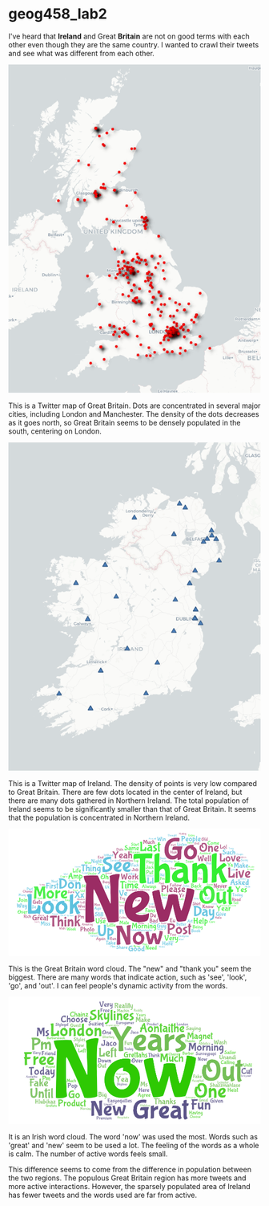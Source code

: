 # geog458_lab2

I've heard that **Ireland** and Great **Britain** are not on good terms with each other even though they are the same country. I wanted to crawl their tweets and see what was different from each other. 





![map of great britian](https://github.com/dldl1901s/geog458_lab2/blob/main/img/great_britian_map.png)

This is a Twitter map of Great Britain. Dots are concentrated in several major cities, including London and Manchester. The density of the dots decreases as it goes north, so Great Britain seems to be densely populated in the south, centering on London. 

![map of island](https://github.com/dldl1901s/geog458_lab2/blob/main/img/island_map.png)

This is a Twitter map of Ireland. The density of points is very low compared to Great Britain. There are few dots located in the center of Ireland, but there are many dots gathered in Northern Ireland. The total population of Ireland seems to be significantly smaller than that of Great Britain. It seems that the population is concentrated in Northern Ireland. 

![wordcloud of great britian](https://github.com/dldl1901s/geog458_lab2/blob/main/img/great_britian_wordcloud.png)

This is the Great Britain word cloud. The "new" and "thank you" seem the biggest. There are many words that indicate action, such as 'see', 'look', 'go', and 'out'. I can feel people's dynamic activity from the words.


![wordcloud of island](https://github.com/dldl1901s/geog458_lab2/blob/main/img/island_wordcloud.png)

It is an Irish word cloud. The word 'now' was used the most. Words such as 'great' and 'new' seem to be used a lot. The feeling of the words as a whole is calm. The number of active words feels small. 

This difference seems to come from the difference in population between the two regions. The populous Great Britain region has more tweets and more active interactions. However, the sparsely populated area of Ireland has fewer tweets and the words used are far from active.




